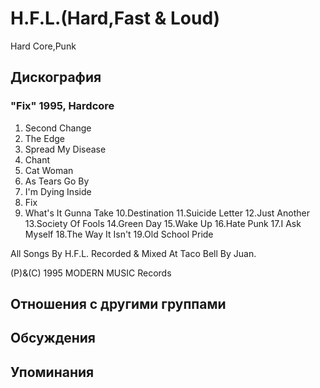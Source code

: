 # H.F.L.(Hard,Fast & Loud)

Hard Core,Punk

## Дискография

### "Fix" 1995, Hardcore

1. Second Change
2. The Edge
3. Spread My Disease
4. Chant
5. Cat Woman
6. As Tears Go By
7. I'm Dying Inside
8. Fix
9. What's It Gunna Take
10.Destination
11.Suicide Letter
12.Just Another
13.Society Of Fools
14.Green Day
15.Wake Up
16.Hate Punk
17.I Ask Myself
18.The Way It Isn't
19.Old School Pride

All Songs By H.F.L.
Recorded & Mixed At Taco Bell By Juan.

(P)&(C) 1995 MODERN MUSIC Records


## Отношения с другими группами


## Обсуждения


## Упоминания

